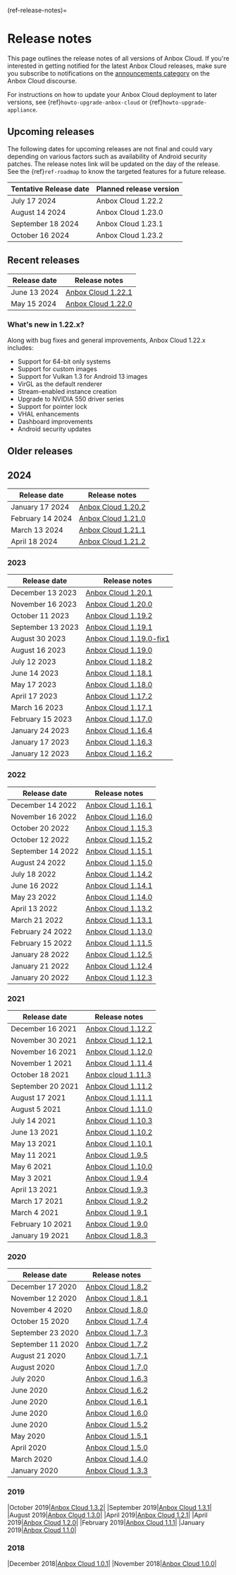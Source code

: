 (ref-release-notes)=
# Release notes

This page outlines the release notes of all versions of Anbox Cloud. If you're interested in getting notified for the latest Anbox Cloud releases, make sure you subscribe to notifications on the [announcements category](https://discourse.ubuntu.com/c/anbox-cloud/announcements/55) on the Anbox Cloud discourse.

For instructions on how to update your Anbox Cloud deployment to later versions, see {ref}`howto-upgrade-anbox-cloud` or {ref}`howto-upgrade-appliance`.

## Upcoming releases
The following dates for upcoming releases are not final and could vary depending on various factors such as availability of Android security patches. The release notes link will be updated on the day of the release. See the {ref}`ref-roadmap` to know the targeted features for a future release.

| Tentative Release date | Planned release version |
|----|----|
| July 17 2024 | Anbox Cloud 1.22.2 |
| August 14 2024 | Anbox Cloud 1.23.0 |
| September 18 2024 | Anbox Cloud 1.23.1 |
| October 16 2024 | Anbox Cloud 1.23.2 |

## Recent releases

| Release date   |  Release notes  |
|----|----|
| June 13 2024 | [Anbox Cloud 1.22.1](1.22.1.md) |
| May 15 2024 | [Anbox Cloud 1.22.0](1.22.0.md) |

### What's new in 1.22.x?

Along with bug fixes and general improvements, Anbox Cloud 1.22.x includes:

* Support for 64-bit only systems
* Support for custom images
* Support for Vulkan 1.3 for Android 13 images
* VirGL as the default renderer
* Stream-enabled instance creation
* Upgrade to NVIDIA 550 driver series
* Support for pointer lock
* VHAL enhancements
* Dashboard improvements
* Android security updates

## Older releases

## 2024
|  Release date  |  Release notes  |
|----|----|
| January 17 2024 | [Anbox Cloud 1.20.2](1.20.2.md) |
| February 14 2024 | [Anbox Cloud 1.21.0](1.21.0.md) |
| March 13 2024 | [Anbox Cloud 1.21.1](1.21.1.md) |
| April 18 2024 | [Anbox Cloud 1.21.2](1.21.2.md) |

### 2023
|  Release date  |  Release notes  |
|----|----|
|December 13 2023| [Anbox Cloud 1.20.1](1.20.1.md) |
|November 16 2023 | [Anbox Cloud 1.20.0](1.20.0.md) |
|October 11 2023|[Anbox Cloud 1.19.2](1.19.2.md)|
|September 13 2023|[Anbox Cloud 1.19.1](1.19.1.md)|
|August 30 2023|[Anbox Cloud 1.19.0-fix1](1.19.0-fix1.md)|
|August 16 2023|[Anbox Cloud 1.19.0](1.19.0.md)|
|July 12 2023|[Anbox Cloud 1.18.2](1.18.2.md)|
|June 14 2023|[Anbox Cloud 1.18.1](1.18.1.md)|
|May 17 2023|[Anbox Cloud 1.18.0](1.18.0.md)|
|April 17 2023|[Anbox Cloud 1.17.2](1.17.2.md)|
|March 16 2023|[Anbox Cloud 1.17.1](1.17.1.md)|
|February 15 2023|[Anbox Cloud 1.17.0](1.17.0.md)|
|January 24 2023|[Anbox Cloud 1.16.4](1.16.4.md)|
|January 17 2023|[Anbox Cloud 1.16.3](1.16.3.md)|
|January 12 2023|[Anbox Cloud 1.16.2](1.16.2.md)|

### 2022
|  Release date  |  Release notes  |
|----|----|
|December 14 2022|[Anbox Cloud 1.16.1](1.16.1.md)|
|November 16 2022|[Anbox Cloud 1.16.0](1.16.0.md)|
|October 20 2022|[Anbox Cloud 1.15.3](1.15.3.md)|
|October 12 2022|[Anbox Cloud 1.15.2](1.15.2.md)|
|September 14 2022|[Anbox Cloud 1.15.1](1.15.1.md)|
|August 24 2022|[Anbox Cloud 1.15.0](1.15.0.md)|
|July 18 2022|[Anbox Cloud 1.14.2](1.14.2.md)|
|June 16 2022|[Anbox Cloud 1.14.1](1.14.1.md)|
|May 23 2022|[Anbox Cloud 1.14.0](1.14.0.md)|
|April 13 2022|[Anbox Cloud 1.13.2](1.13.2.md)|
|March 21 2022|[Anbox Cloud 1.13.1](1.13.1.md)|
|February 24 2022|[Anbox Cloud 1.13.0](1.13.0.md)|
|February 15 2022|[Anbox Cloud 1.11.5](1.11.5.md)|
|January 28 2022|[Anbox Cloud 1.12.5](1.12.5.md)|
|January 21 2022|[Anbox Cloud 1.12.4](1.12.4.md)|
|January 20 2022|[Anbox Cloud 1.12.3](1.12.3.md)|

### 2021
|  Release date  |  Release notes  |
|----|----|
|December 16 2021|[Anbox Cloud 1.12.2](1.12.2.md)|
|November 30 2021|[Anbox Cloud 1.12.1](1.12.1.md)|
|November 16 2021|[Anbox Cloud 1.12.0](1.12.0.md)|
|November 1 2021|[Anbox Cloud 1.11.4](1.11.4.md)|
|October 18 2021|[Anbox cloud 1.11.3](1.11.3.md)|
|September 20 2021|[Anbox Cloud 1.11.2](1.11.2.md)|
|August 17 2021|[Anbox Cloud 1.11.1](1.11.1.md)|
|August 5 2021|[Anbox Cloud 1.11.0](1.11.0.md)|
|July 14 2021|[Anbox Cloud 1.10.3](1.10.3.md)|
|June 13 2021|[Anbox Cloud 1.10.2](1.10.2.md)|
|May 13 2021|[Anbox Cloud 1.10.1](1.10.1.md)|
|May 11 2021|[Anbox Cloud 1.9.5](1.9.5.md)|
|May 6 2021|[Anbox Cloud 1.10.0](1.10.0.md)|
|May 3 2021|[Anbox Cloud 1.9.4](1.9.4.md)|
|April 13 2021|[Anbox Cloud 1.9.3](1.9.3.md)|
|March 17 2021|[Anbox Cloud 1.9.2](1.9.2.md)|
|March 4 2021|[Anbox Cloud 1.9.1](1.9.1.md)|
|February 10 2021|[Anbox Cloud 1.9.0](1.9.0.md)|
|January 19 2021|[Anbox Cloud 1.8.3](1.8.3.md)|

### 2020
|  Release date  |  Release notes  |
|----|----|
|December 17 2020|[Anbox Cloud 1.8.2](1.8.2.md)|
|November 12 2020|[Anbox Cloud 1.8.1](1.8.1.md)|
|November 4 2020|[Anbox Cloud 1.8.0](1.8.0.md)|
|October 15 2020|[Anbox Cloud 1.7.4](1.7.4.md)|
|September 23 2020|[Anbox Cloud 1.7.3](1.7.3.md)|
|September 11 2020|[Anbox Cloud 1.7.2](1.7.2.md)|
|August 21 2020|[Anbox Cloud 1.7.1](1.7.1.md)|
|August 2020|[Anbox Cloud 1.7.0](1.7.0.md)|
|July 2020|[Anbox Cloud 1.6.3](1.6.3.md)|
|June 2020|[Anbox Cloud 1.6.2](1.6.2.md)|
|June 2020|[Anbox Cloud 1.6.1](1.6.1.md)|
|June 2020|[Anbox Cloud 1.6.0](1.6.0.md)|
|June 2020|[Anbox Cloud 1.5.2](1.5.2.md)|
|May 2020|[Anbox Cloud 1.5.1](1.5.1.md)|
|April 2020|[Anbox Cloud 1.5.0](1.5.0.md)|
|March 2020|[Anbox Cloud 1.4.0](1.4.0.md)|
|January 2020|[Anbox Cloud 1.3.3](1.3.3.md)|

### 2019
|October 2019|[Anbox Cloud 1.3.2](1.3.2.md)|
|September 2019|[Anbox Cloud 1.3.1](1.3.1.md)|
|August 2019|[Anbox Cloud 1.3.0](1.3.0.md)|
|April 2019|[Anbox Cloud 1.2.1](1.2.1.md)|
|April 2019|[Anbox Cloud 1.2.0](1.2.0.md)|
|February 2019|[Anbox Cloud 1.1.1](1.1.1.md)|
|January 2019|[Anbox Cloud 1.1.0](1.1.0.md)|

### 2018
|December 2018|[Anbox Cloud 1.0.1](1.0.1.md)|
|November 2018|[Anbox Cloud 1.0.0](1.0.0.md)|

